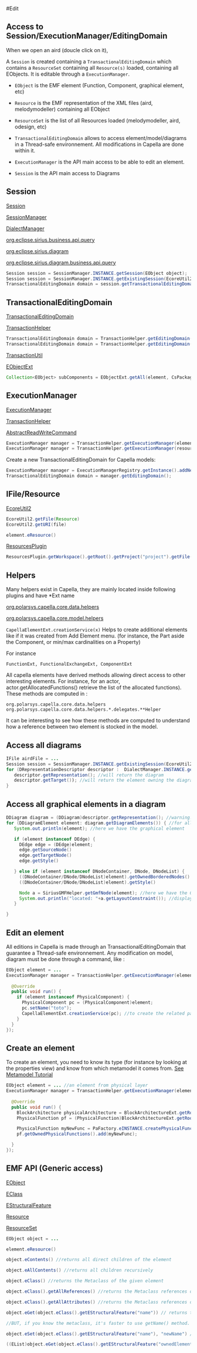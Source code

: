 #Edit

## Access to Session/ExecutionManager/EditingDomain

When we open an aird (doucle click on it),

A `Session` is created containing a `TransactionalEditingDomain` which contains a `ResourceSet` containing all `Resource(s)` loaded, containing all EObjects. It is editable through a `ExecutionManager`.

- `EObject` is the EMF element (Function, Component, graphical element, etc)

- `Resource` is the EMF representation of the XML files (aird, melodymodeller) containing all EObject

- `ResourceSet` is the list of all Resources loaded (melodymodeller, aird, odesign, etc)

- `TransactionalEditingDomain` allows to access element/model/diagrams in a Thread-safe environnement. All modifications in Capella are done within it.

- `ExecutionManager` is the API main access to be able to edit an element.

- `Session` is the API main access to Diagrams

## Session

[Session](http://git.eclipse.org/c/sirius/org.eclipse.sirius.git/tree/plugins/org.eclipse.sirius/src/org/eclipse/sirius/business/api/session/Session.java)

[SessionManager](http://git.eclipse.org/c/sirius/org.eclipse.sirius.git/tree/plugins/org.eclipse.sirius/src/org/eclipse/sirius/business/api/session/SessionManager.java)

[DialectManager](http://git.eclipse.org/c/sirius/org.eclipse.sirius.git/tree/plugins/org.eclipse.sirius/src/org/eclipse/sirius/business/api/dialect/DialectManager.java)

[org.eclipse.sirius.business.api.query](http://git.eclipse.org/c/sirius/org.eclipse.sirius.git/tree/plugins/org.eclipse.sirius/src/org/eclipse/sirius/business/api/query)

[org.eclipse.sirius.diagram](http://git.eclipse.org/c/sirius/org.eclipse.sirius.git/tree/plugins/org.eclipse.sirius.diagram/src-gen/org/eclipse/sirius/diagram)

[org.eclipse.sirius.diagram.business.api.query](https://git.eclipse.org/c/sirius/org.eclipse.sirius.git/tree/plugins/org.eclipse.sirius.diagram/src-core/org/eclipse/sirius/diagram/business/api/query)

```java
Session session = SessionManager.INSTANCE.getSession(EObject object);
Session session = SessionManager.INSTANCE.getExistingSession(EcoreUtil2.getURI(airdFile));
TransactionalEditingDomain domain = session.getTransactionalEditingDomain();
```

## TransactionalEditingDomain

[TransactionalEditingDomain](https://git.eclipse.org/c/emf-transaction/org.eclipse.emf.transaction.git/tree/org.eclipse.emf.transaction/src/org/eclipse/emf/transaction/TransactionalEditingDomain.java)

[TransactionHelper](https://github.com/eclipse-capella/capella/blob/master/common/plugins/org.polarsys.capella.common.helpers/src/org/polarsys/capella/common/helpers/TransactionHelper.java)

```java
TransactionalEditingDomain domain = TransactionHelper.getEditingDomain(element)
TransactionalEditingDomain domain = TransactionHelper.getEditingDomain(resource)
```

[TransactionUtil](http://git.eclipse.org/c/emf-transaction/org.eclipse.emf.transaction.git/tree/org.eclipse.emf.transaction/src/org/eclipse/emf/transaction/util/TransactionUtil.java)

[EObjectExt](https://github.com/eclipse-capella/capella/blob/master/common/plugins/org.polarsys.capella.common.helpers/src/org/polarsys/capella/common/helpers/EObjectExt.java)

```java
Collection<EObject> subComponents = EObjectExt.getAll(element, CsPackage.Literals.COMPONENT)
```

## ExecutionManager

[ExecutionManager](https://github.com/eclipse-capella/capella/blob/master/common/plugins/org.polarsys.capella.common.ef/src/org/polarsys/capella/common/ef/ExecutionManager.java)

[TransactionHelper](https://github.com/eclipse-capella/capella/blob/master/common/plugins/org.polarsys.capella.common.helpers/src/org/polarsys/capella/common/helpers/TransactionHelper.java)

[AbstractReadWriteCommand](https://github.com/eclipse-capella/capella/blob/master/common/plugins/org.polarsys.capella.common.ef/src/org/polarsys/capella/common/ef/command/AbstractReadWriteCommand.java)

```java
ExecutionManager manager = TransactionHelper.getExecutionManager(element)
ExecutionManager manager = TransactionHelper.getExecutionManager(resource)
```

Create a new TransactionalEditingDomain for Capella models:

```java
ExecutionManager manager = ExecutionManagerRegistry.getInstance().addNewManager();
TransactionalEditingDomain domain = manager.getEditingDomain();
```

## IFile/Resource

[EcoreUtil2](https://github.com/eclipse-capella/capella/blob/master/common/plugins/org.polarsys.capella.common/src/org/polarsys/capella/common/helpers/EcoreUtil2.java)

```java
EcoreUtil2.getFile(Resource)
EcoreUtil2.getURI(file)
```

```java
element.eResource()
```

[ResourcesPlugin](https://git.eclipse.org/c/platform/eclipse.platform.resources.git/tree/bundles/org.eclipse.core.resources/src/org/eclipse/core/resources/ResourcesPlugin.java)

```java
ResourcesPlugin.getWorkspace().getRoot().getProject("project").getFile("toto.melodymodeller");
```


## Helpers

Many helpers exist in Capella, they are mainly located inside following plugins and have *Ext name

[org.polarsys.capella.core.data.helpers](https://github.com/eclipse-capella/capella/blob/master/core/plugins/org.polarsys.capella.core.data.helpers)

[org.polarsys.capella.core.model.helpers](https://github.com/eclipse-capella/capella/blob/master/core/plugins/org.polarsys.capella.core.model.helpers)

`CapellaElementExt.creationService(x)` Helps to create additional elements like if it was created from Add Element menu. (for instance, the Part aside the Component, or min/max cardinalities on a Property)

For instance

`FunctionExt, FunctionalExchangeExt, ComponentExt`

All capella elements have derived methods allowing direct access to other interesting elements. For instance, for an actor, actor.getAllocatedFunctions() retrieve the list of the allocated functions). These methods are computed in :

```
org.polarsys.capella.core.data.helpers
org.polarsys.capella.core.data.helpers.*.delegates.**Helper
```

It can be interesting to see how these methods are computed to understand how a reference between two element is stocked in the model. 


## Access all diagrams

```java
IFile airdFile = ...
Session session = SessionManager.INSTANCE.getExistingSession(EcoreUtil2.getURI(airdFile));
for (DRepresentationDescriptor descriptor :  DialectManager.INSTANCE.getAllRepresentationDescriptors(session)) {
   descriptor.getRepresentation(); //will return the diagram
   descriptor.getTarget()); //will return the element owning the diagram (for instance, the PhysicalComponent in a PAB diagram)
}
```

## Access all graphical elements in a diagram

```java
DDiagram diagram = (DDiagram)descriptor.getRepresentation(); //warning! directCast but there may have also DTable, DTree..
for (DDiagramElement element: diagram.getDiagramElements()) { //for all main elements in diagram
   System.out.println(element); //here we have the graphical element

   if (element instanceof DEdge) {
     DEdge edge = (DEdge)element;
     edge.getSourceNode()
     edge.getTargetNode()
     edge.getStyle()

   } else if (element instanceof DNodeContainer, DNode, DNodeList) {
     ((DNodeContainer/DNode/DNodeList)element).getOwnedBorderedNodes()
     ((DNodeContainer/DNode/DNodeList)element).getStyle()

     Node a = SiriusGMFHelper.getGmfNode(element); //here we have the GMF graphical element
     System.out.println("located: "+a.getLayoutConstraint()); //display the location of the element
   }

}
```

## Edit an element

All editions in Capella is made through an TransactionalEditingDomain that guarantee a Thread-safe environnement. Any modification on model, diagram must be done through a command, like :

```java
EObject element = ...
ExecutionManager manager = TransactionHelper.getExecutionManager(element).execute(new AbstractReadWriteCommand() {
            
  @Override
  public void run() {
    if (element instanceof PhysicalComponent) {
      PhysicalComponent pc = (PhysicalComponent)element;
      pc.setName("toto");
      CapellaElementExt.creationService(pc); //to create the related part
    }
  }
});
```

## Create an element

To create an element, you need to know its type (for instance by looking at the properties view) and know from which metamodel it comes from. [See Metamodel Tutorial](https://github.com/eclipse-capella/capella/wiki/Metamodel)

```java
EObject element = ... //an element from physical layer
ExecutionManager manager = TransactionHelper.getExecutionManager(element).execute(new AbstractReadWriteCommand() {
            
  @Override
  public void run() {
    BlockArchitecture physicalArchitecture = BlockArchitectureExt.getRootBlockArchitexture(element);
    PhysicalFunction pf = (PhysicalFunction)BlockArchitectureExt.getRootFunction(physicalArchitecture);

    PhysicalFunction myNewFunc = PaFactory.eINSTANCE.createPhysicalFunction("new function");
    pf.getOwnedPhysicalFunctions().add(myNewFunc);

  }
});
```

## EMF API (Generic access)

[EObject](https://git.eclipse.org/c/emf/org.eclipse.emf.git/tree/plugins/org.eclipse.emf.ecore/src/org/eclipse/emf/ecore/EObject.java)

[EClass](https://git.eclipse.org/c/emf/org.eclipse.emf.git/tree/plugins/org.eclipse.emf.ecore/src/org/eclipse/emf/ecore/EClass.java)

[EStructuralFeature](https://git.eclipse.org/c/emf/org.eclipse.emf.git/tree/plugins/org.eclipse.emf.ecore/src/org/eclipse/emf/ecore/EStructuralFeature.java)

[Resource](https://git.eclipse.org/c/emf/org.eclipse.emf.git/tree/plugins/org.eclipse.emf.ecore/src/org/eclipse/emf/ecore/resource/Resource.java)

[ResourceSet](https://git.eclipse.org/c/emf/org.eclipse.emf.git/tree/plugins/org.eclipse.emf.ecore/src/org/eclipse/emf/ecore/resource/ResourceSet.java)

```java
EObject object = ...

element.eResource()

object.eContents() //returns all direct children of the element

object.eAllContents() //returns all children recursively

object.eClass() //returns the Metaclass of the given element

object.eClass().getAllReferences() //returns the Metaclass references of the given element

object.eClass().getAllAttributes() //returns the Metaclass references of the given element

object.eGet(object.eClass().getEStructuralFeature("name")) // returns the name of the element

//BUT, if you know the metaclass, it's faster to use getName() method. ((PhysicalFunction)object.getName()) for instance

object.eSet(object.eClass().getEStructuralFeature("name"), "newName") //set the name of the element

((EList)object.eGet(object.eClass().getEStructuralFeature("ownedElements"))).add(element) //add element to object.ownedElements 

```